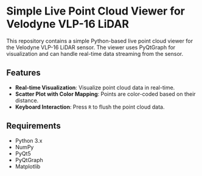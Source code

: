 # Simple Live Point Cloud Viewer for Velodyne VLP-16 LiDAR

This repository contains a simple Python-based live point cloud viewer for the Velodyne VLP-16 LiDAR sensor. 
The viewer uses PyQtGraph for visualization and can handle real-time data streaming from the sensor.

## Features

- **Real-time Visualization**: Visualize point cloud data in real-time.
- **Scatter Plot with Color Mapping**: Points are color-coded based on their distance.
- **Keyboard Interaction**: Press `R` to flush the point cloud data.

## Requirements

- Python 3.x
- NumPy
- PyQt5
- PyQtGraph
- Matplotlib